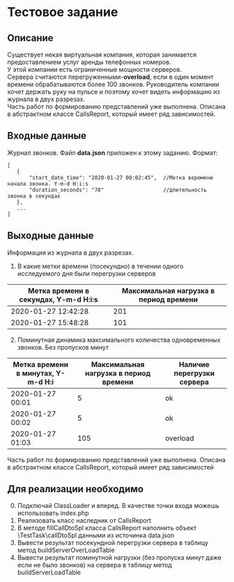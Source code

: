 # Тестовое задание

## Описание
 Существует некая виртуальная компания, которая занимается предоставлением услуг аренды телефонных номеров. \
 У этой компании есть ограниченные мощности серверов. \
 Сервера считаются перегруженными-<b>overload</b>, если в один момент времени обрабатываются более 100 звонков.
 Руководитель компании хочет держать руку на пульсе и поэтому хочет видеть информацию из журнала в двух разрезах.\
 Часть работ по формированию представлений уже выполнена. Описана в абстрактном классе CallsReport, который имеет ряд зависимостей.
 
## Входные данные
 Журнал звонков. 
 Файл <b>data.json</b> приложен к этому заданию.
 Формат:
 ```
 [
    {
        "start_date_time": "2020-01-27 00:02:45",  //Метка веремени начала звонка. Y-m-d H:i:s
        "duration_seconds": "78"                   //длительность звонка в секундах
    },
    ...
 ]
 ```
 
## Выходные данные
 Информация из журнала в двух разрезах.
 1. В какие метки времени (посекундно) в течении одного исследуемого дня были перегрузки серверов
 
 |  **Метка времени в секундах, Y-m-d H:i:s** | **Максимальная нагрузка в период времени** |
 |--------------------------------------------|--------------------------------------------|
 | 2020-01-27 12:42:28                        | 201                                        |
 | 2020-01-27 15:48:28                        | 101                                        |
 
 2. Поминутная динамика максимального количества одновременных звонков. Без пропусков минут
 
 |  **Метка времени в минутах, Y-m-d H:i** | **Максимальная нагрузка в период времени** | **Наличие перегрузки сервера** |
 |-----------------------------------------|--------------------------------------------|--------------------------------|
 | 2020-01-27 00:01	                       | 5                                          | ok                             |
 | 2020-01-27 00:02	                       | 5                                          | ok                             |
 | 2020-01-27 01:03	                       | 105                                        | overload                       |
 
Часть работ по формированию представлений уже выполнена. Описана в абстрактном классе CallsReport, который имеет ряд зависимостей

## Для реализации необходимо
0. Подключай ClassLoader и вперед. В качестве точки входа можешь использовать index.php
1. Реализовать класс наследник от CallsReport
2. В методе fillCallDtoSpl класса CallsReport наполнить объект \TestTask\callDtoSpl данными из источинка data.json
3. Вывести результат посекундной перегрузки сервера в таблицу метод buildServerOverLoadTable
4. Вывести результат поминутной нагрузки (без пропуска минут даже если не было звонков) на сервера в таблицу метод buildServerLoadTable
